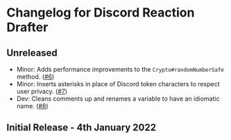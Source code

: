 # Changelog for Discord Reaction Drafter

## Unreleased

-   Minor: Adds performance improvements to the `Crypto#randomNumberSafe` method. ([#6](https://github.com/PokimaneSafety/discord-reaction-drafter/pull/6))
-   Minor: Inserts asterisks in place of Discord token characters to respect user privacy. ([#7](https://github.com/PokimaneSafety/discord-reaction-drafter/pull/7))
-   Dev: Cleans comments up and renames a variable to have an idiomatic name. ([#8](https://github.com/PokimaneSafety/discord-reaction-drafter/pull/8))

## Initial Release - 4th January 2022
